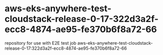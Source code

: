 # aws-eks-anywhere-test-cloudstack-release-0-17-322d3a2f-ecc8-4874-ae95-fe370b6f8a72-66
repository for use with E2E test job aws-eks-anywhere-test-cloudstack-release-0-17:322d3a2f-ecc8-4874-ae95-fe370b6f8a72-66
